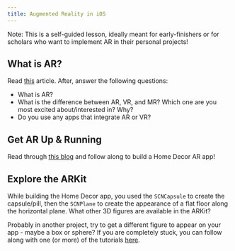 ```yaml
---
title: Augmented Reality in iOS
---
```


Note: This is a self-guided lesson, ideally meant for early-finishers or for scholars who want to implement AR in their personal projects!

## What is AR?

Read [this](http://mobileedar.weebly.com/what-is-ar.html) article. After, answer the following questions:
- What is AR?
- What is the difference between AR, VR, and MR? Which one are you most excited about/interested in? Why?
- Do you use any apps that integrate AR or VR?

## Get AR Up & Running

Read through [this blog](https://medium.freecodecamp.org/how-to-get-started-with-ar-in-swift-the-easy-way-7399fe1c82f5) and follow along to build a Home Decor AR app!

## Explore the ARKit

While building the Home Decor app, you used the `SCNCapsule` to create the capsule/pill, then the `SCNPlane` to create the appearance of a flat floor along the horizontal plane. What other 3D figures are available in the ARKit?

Probably in another project, try to get a different figure to appear on your app - maybe a box or sphere? If you are completely stuck, you can follow along with one (or more) of the tutorials [here](https://medium.com/@azamsharp/arkit-geometry-materials-nodes-gestures-oh-my-c4bc04e8aadf).
